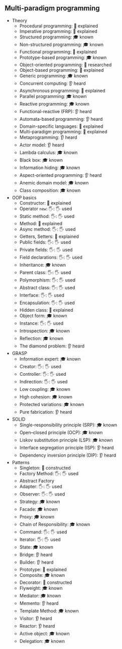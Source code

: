 ## Multi-paradigm programming

- Theory
  - Procedural programming: 🙋 explained
  - Imperative programming: 🙋 explained
  - Structured programming: 🎓 known
  - Non-structured programming: 🎓 known
  - Functional programming: 🙋 explained
  - Prototype-based programming: 🎓 known
  - Object-oriented programming: 🔬 researched
  - Object-based programming: 🙋 explained
  - Generic programming: 🎓 known
  - Concurrent computing: 👂 heard
  - Asynchronous programming: 🙋 explained
  - Parallel programming: 🎓 known
  - Reactive programming: 🎓 known
  - Functional-reactive (FRP): 👂 heard
  - Automata-based programming: 👂 heard
  - Domain-specific languages: 🙋 explained
  - Multi-paradigm programming: 🙋 explained
  - Metaprogramming: 👂 heard
  - Actor model: 👂 heard
  - Lambda calculus: 🎓 known
  - Black box: 🎓 known
  - Information hiding: 🎓 known
  - Aspect-oriented programming: 👂 heard
  - Anemic domain model: 🎓 known
  - Class composition: 🎓 known
- OOP basics
  - Constructor: 🙋 explained
  - Operator `new`: 🖐: 🖐️ used
  - Static method: 🖐: 🖐️ used
  - Method: 🙋 explained
  - Async method: 🖐: 🖐️ used
  - Getters, Setters: 🙋 explained
  - Public fields: 🖐: 🖐️ used
  - Private fields: 🖐: 🖐️ used
  - Field declarations: 🖐: 🖐️ used
  - Inheritance: 🎓 known
  - Parent class: 🖐: 🖐️ used
  - Polymorphism: 🖐: 🖐️ used
  - Abstract class: 🖐: 🖐️ used
  - Interface: 🖐: 🖐️ used
  - Encapsulation: 🖐: 🖐️ used
  - Hidden class: 🙋 explained
  - Object form: 🎓 known
  - Instance: 🖐: 🖐️ used
  - Introspection: 🎓 known
  - Reflection: 🎓 known
  - The diamond problem: 👂 heard
- GRASP
  - Information expert: 🎓 known
  - Creator: 🖐: 🖐️ used
  - Controller: 🖐: 🖐️ used
  - Indirection: 🖐: 🖐️ used
  - Low coupling: 🎓 known
  - High cohesion: 🎓 known
  - Protected variations: 🎓 known
  - Pure fabrication: 👂 heard
- SOLID
  - Single-responsibility principle (SRP): 🎓 known
  - Open–closed principle (OCP): 🎓 known
  - Liskov substitution principle (LSP): 🎓 known
  - Interface segregation principle (ISP): 👂 heard
  - Dependency inversion principle (DIP): 👂 heard
- Patterns
  - Singleton: 🚀 constructed
  - Factory Method: 🖐: 🖐️ used
  - Abstract Factory
  - Adapter: 🖐: 🖐️ used
  - Observer: 🖐: 🖐️ used
  - Strategy: 🎓 known
  - Facade: 🎓 known
  - Proxy: 🎓 known
  - Chain of Responsibility: 🎓 known
  - Command: 🖐: 🖐️ used
  - Iterator: 🖐: 🖐️ used
  - State: 🎓 known
  - Bridge: 👂 heard
  - Builder: 👂 heard
  - Prototype: 🙋 explained
  - Composite: 🎓 known
  - Decorator: 🚀 constructed
  - Flyweight: 🎓 known
  - Mediator: 🎓 known
  - Memento: 👂 heard
  - Template Method: 🎓 known
  - Visitor: 👂 heard
  - Reactor: 👂 heard
  - Active object: 🎓 known
  - Delegation: 🎓 known
